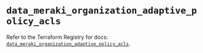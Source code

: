 # `data_meraki_organization_adaptive_policy_acls`

Refer to the Terraform Registry for docs: [`data_meraki_organization_adaptive_policy_acls`](https://registry.terraform.io/providers/ciscodevnet/meraki/1.7.1/docs/data-sources/organization_adaptive_policy_acls).
